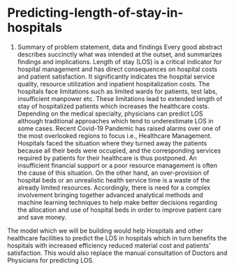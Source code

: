 # Predicting-length-of-stay-in-hospitals
1.	Summary of problem statement, data and findings 
Every good abstract describes succinctly what was intended at the outset, and summarizes findings and implications.
Length of stay (LOS) is a critical indicator for hospital management and has direct consequences on hospital costs and patient satisfaction. It significantly indicates the hospital service quality, resource utilization and inpatient hospitalization costs. The hospitals face limitations such as limited wards for patients, test labs, insufficient manpower etc. These limitations lead to extended length of stay of hospitalized patients which increases the healthcare costs. Depending on the medical specialty, physicians can predict LOS although traditional approaches which tend to underestimate LOS in some cases.
Recent Covid-19 Pandemic has raised alarms over one of the most overlooked regions to focus i.e., Healthcare Management. Hospitals faced the situation where they turned away the patients because all their beds were occupied, and the corresponding services required by patients for their healthcare is thus postponed. An insufficient financial support or a poor resource management is often the cause of this situation.  On the other hand, an over-provision of hospital beds or an unrealistic health service time is a waste of the already limited resources. 
Accordingly, there is need for a complex involvement bringing together advanced analytical methods and machine learning techniques to help make better decisions regarding the allocation and use of hospital beds in order to improve patient care and save money.

The model which we will be building would help Hospitals and other healthcare facilities to predict the LOS in hospitals which in turn benefits the hospitals with increased efficiency reduced material cost and patients’ satisfaction. This would also replace the manual consultation of Doctors and Physicians for predicting LOS.
